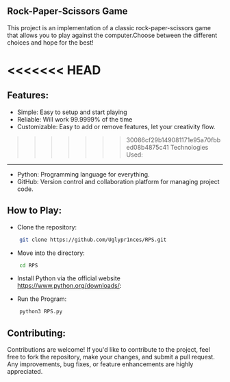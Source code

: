 Rock-Paper-Scissors Game
---------------------------------------------------------------------------------------------------------------------------------------
This project is an implementation of a classic rock-paper-scissors game that allows you to play against the computer.Choose between the different choices and hope for the best!

<<<<<<< HEAD
=======
Features:
---------------------------------------------------------------------------------------------------------------------------------------

- Simple: Easy to setup and start playing
- Reliable: Will work 99.9999% of the time
- Customizable: Easy to add or remove features, let your creativity flow.

>>>>>>> 30086cf29b149081171e95a70fbbed08b4875c41
Technologies Used:
---------------------------------------------------------------------------------------------------------------------------------------
- Python: Programming language for everything.
- GitHub: Version control and collaboration platform for managing project code.

How to Play:
---------------------------------------------------------------------------------------------------------------------------------------

- Clone the repository:
```bash
    git clone https://github.com/Uglypr1nces/RPS.git
```

- Move into the directory:
```bash
    cd RPS
```

- Install Python via the official website https://www.python.org/downloads/:

- Run the Program:
```bash
    python3 RPS.py
```

Contributing:
---------------------------------------------------------------------------------------------------------------------------------------
Contributions are welcome! If you'd like to contribute to the project, feel free to fork the repository, make your changes, and submit a pull request.
Any improvements, bug fixes, or feature enhancements are highly appreciated.
